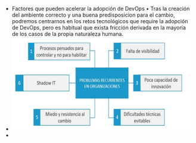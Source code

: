 - Factores que pueden acelerar la adopción de DevOps
  • Tras la creación del ambiente correcto y una buena predisposicion para el cambio, podremos
  centrarnos en los retos tecnológicos que require la adopción de DevOps, pero es habitual que exista
  fricción derivada en la mayoria de los casos de la propia naturaleza humana.
- ![ScreenShot Tool -20240609144618.png](../assets/ScreenShot_Tool_-20240609144618_1717958795695_0.png)
-
